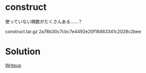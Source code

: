 # construct

使っていない関数がたくさんある……？

construct.tar.gz 2a78b30c7cbc7e4492e20f18463341c2028c2bee

# Solution
[Writeup](./solve/writeup.md)
